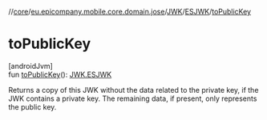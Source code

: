 //[core](../../../../index.md)/[eu.epicompany.mobile.core.domain.jose](../../index.md)/[JWK](../index.md)/[ESJWK](index.md)/[toPublicKey](to-public-key.md)

# toPublicKey

[androidJvm]\
fun [toPublicKey](to-public-key.md)(): [JWK.ESJWK](index.md)

Returns a copy of this JWK without the data related to the private key, if the JWK contains a private key. The remaining data, if present, only represents the public key.
